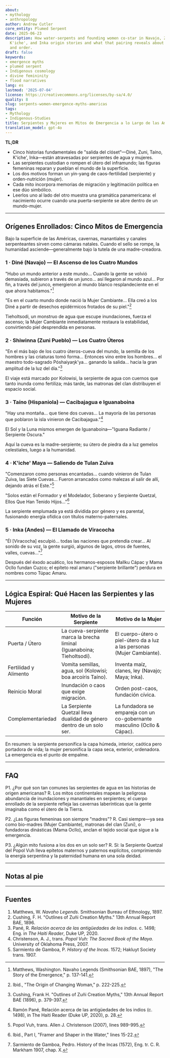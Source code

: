 ```yaml
---
about:
- mythology
- anthropology
author: Andrew Cutler
core_entity: Plumed Serpent
date: 2025-06-23
description: How water-serpents and founding women co-star in Navajo, Zuni, Taíno,
  K'iche', and Inka origin stories and what that pairing reveals about birth, chaos,
  and order.
draft: false
keywords:
- emergence myths
- plumed serpent
- Indigenous cosmology
- divine femininity
- flood narratives
lang: es
lastmod: '2025-07-04'
license: https://creativecommons.org/licenses/by-sa/4.0/
quality: 8
slug: serpents-women-emergence-myths-americas
tags:
- Mythology
- Indigenous-Studies
title: Serpientes y Mujeres en Mitos de Emergencia a lo Largo de las Américas
translation_model: gpt-4o
---
```


**TL;DR**

- Cinco historias fundamentales de "salida del clóset"—Diné, Zuni, Taíno, K'iche', Inka—están atravesadas por serpientes de agua y mujeres.
- Las serpientes custodian o rompen el útero del inframundo; las figuras femeninas reparan y pueblan el mundo de la superficie.
- Los dos motivos forman un yin-yang de caos-fertilidad (serpiente) y orden-nutrición (mujer).
- Cada mito incorpora memorias de migración y legitimación política en ese dúo simbólico.
- Leerlos uno al lado del otro muestra una gramática panamericana: el nacimiento ocurre cuando una puerta-serpiente se abre dentro de un mundo-mujer.

---

## Orígenes Enrollados: Cinco Mitos de Emergencia

Bajo la superficie de las Américas, cavernas, manantiales y canales serpenteantes sirven como cámaras natales. Cuando el sello se rompe, la humanidad asciende—generalmente bajo la tutela de una madre-creadora.

### 1 · Diné (Navajo) — El Ascenso de los Cuatro Mundos

"Hubo un mundo anterior a este mundo… Cuando la gente se volvió demasiada, subieron a través de un junco… así llegaron al mundo azul… Por fin, a través del junco, emergieron al mundo blanco resplandeciente en el que ahora habitamos."[^1]

"Es en el cuarto mundo donde nació la Mujer Cambiante… Ella creó a los Diné a partir de desechos epidérmicos frotados de su piel."[^2]

Tieholtsodi, un monstruo de agua que escupe inundaciones, fuerza el ascenso; la Mujer Cambiante inmediatamente restaura la estabilidad, convirtiendo piel desprendida en personas.

### 2 · Shiwinna (Zuni Pueblo) — Los Cuatro Úteros

"En el más bajo de los cuatro úteros-cueva del mundo, la semilla de los hombres y las criaturas tomó forma… Entonces vino entre los hombres… el maestro todo-sagrado Póshaiyaŋk'ya… ganando la salida… hacia la gran amplitud de la luz del día."[^3]

El viaje está marcado por Kolowisi, la serpiente de agua con cuernos que tanto inunda como fertiliza; más tarde, las matronas del clan distribuyen el espacio social.

### 3 · Taíno (Hispaniola) — Cacibajagua e Iguanaboina

"Hay una montaña… que tiene dos cuevas… La mayoría de las personas que poblaron la isla vinieron de Cacibajagua."[^4]

El Sol y la Luna mismos emergen de Iguanaboina—"Iguana Radiante / Serpiente Oscura."

Aquí la cueva es la madre-serpiente; su útero de piedra da a luz gemelos celestiales, luego a la humanidad.

### 4 · K'iche' Maya — Saliendo de Tulan Zuiva

"Comenzaron como personas encantadas… cuando vinieron de Tulan Zuiva, las Siete Cuevas… Fueron arrancados como malezas al salir de allí, dejando atrás el Este."[^5]

"Solos están el Formador y el Modelador, Soberano y Serpiente Quetzal, Ellos Que Han Tenido Hijos…"[^6]

La serpiente emplumada ya está dividida por género y es parental, fusionando energía ofídica con títulos materno-paternales.

### 5 · Inka (Andes) — El Llamado de Viracocha

"Él [Viracocha] esculpió… todas las naciones que pretendía crear… Al sonido de su voz, la gente surgió, algunos de lagos, otros de fuentes, valles, cuevas…"[^7]

Después del éxodo acuático, los hermanos-esposos Mallku Cápac y Mama Ocllo fundan Cuzco; el epíteto real amaru ("serpiente brillante") perdura en nombres como Túpac Amaru.

---

## Lógica Espiral: Qué Hacen las Serpientes y las Mujeres

| Función | Motivo de la Serpiente | Motivo de la Mujer |
|---------|------------------------|--------------------|
| Puerta / Útero | La cueva-serpiente marca la brecha liminal (Iguanaboina; Tieholtsodi). | El cuerpo-útero o piel-útero da a luz a las personas (Mujer Cambiante). |
| Fertilidad y Alimento | Vomita semillas, agua, sol (Kolowisi; boa arcoíris Taíno). | Inventa maíz, clanes, ley (Navajo; Maya; Inka). |
| Reinicio Moral | Inundación o caos que exige migración. | Orden post-caos, fundación cívica. |
| Complementariedad | La Serpiente Quetzal lleva dualidad de género dentro de un solo ser. | La fundadora se empareja con un co-gobernante masculino (Ocllo & Cápac). |

En resumen: la serpiente personifica la capa húmeda, interior, caótica pero portadora de vida; la mujer personifica la capa seca, exterior, ordenadora. La emergencia es el punto de empalme.

---

## FAQ

P1. ¿Por qué son tan comunes las serpientes de agua en las historias de origen americanas?
R. Los mitos continentales mapean la peligrosa abundancia de inundaciones y manantiales en serpientes; el cuerpo enrollado de la serpiente refleja las cavernas laberínticas que la gente imaginaba como el útero de la Tierra.

P2. ¿Las figuras femeninas son siempre "madres"?
R. Casi siempre—ya sea como bio-madres (Mujer Cambiante), matronas del clan (Zuni), o fundadoras dinásticas (Mama Ocllo), anclan el tejido social que sigue a la emergencia.

P3. ¿Algún mito fusiona a los dos en un solo ser?
R. Sí: la Serpiente Quetzal del Popol Vuh lleva epítetos maternos y paternos explícitos, comprimiendo la energía serpentina y la paternidad humana en una sola deidad.

---

## Notas al pie

[^1]: Matthews, Washington. Navaho Legends (Smithsonian BAE, 1897), "The Story of the Emergence," p. 137-141.
[^2]: Ibid., "The Origin of Changing Woman," p. 222-225.
[^3]: Cushing, Frank H. "Outlines of Zuñi Creation Myths," 13th Annual Report BAE (1896), p. 379-397.
[^4]: Ramón Pané, Relación acerca de las antigüedades de los indios (c. 1498), in The Haiti Reader (Duke UP, 2020), p. 28.
[^5]: Popol Vuh, trans. Allen J. Christenson (2007), lines 989-995.
[^6]: Ibid., Part I, "Framer and Shaper in the Water," lines 15-22.
[^7]: Sarmiento de Gamboa, Pedro. History of the Incas (1572), Eng. tr. C. R. Markham 1907, chap. X.

---

## Fuentes

1. Matthews, W. *Navaho Legends*. Smithsonian Bureau of Ethnology, 1897.
2. Cushing, F. H. "Outlines of Zuñi Creation Myths." 13th Annual Report BAE, 1896.
3. Pané, R. *Relación acerca de las antigüedades de los indios*. c. 1498; Eng. in *The Haiti Reader*, Duke UP, 2020.
4. Christenson, A. J., trans. *Popol Vuh: The Sacred Book of the Maya*. University of Oklahoma Press, 2007.
5. Sarmiento de Gamboa, P. *History of the Incas*. 1572; Hakluyt Society trans. 1907.